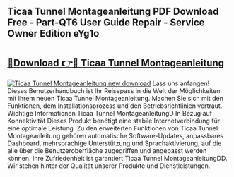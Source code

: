 ## Ticaa Tunnel Montageanleitung PDF Download Free - Part-QT6 User Guide Repair - Service Owner Edition eYg1o

# <h2><a href="http://df7k0wf.blite.top/?on=Ticaa+Tunnel+Montageanleitung">🔗Download 👉🔴 Ticaa Tunnel Montageanleitung</a></h2>

[![Ticaa Tunnel Montageanleitung new download](https://i.imgur.com/lujVjoI.png)](http://df7k0wf.blite.top/?on=Ticaa+Tunnel+Montageanleitung)
Lass uns anfangen! Dieses Benutzerhandbuch ist Ihr Reisepass in die Welt der Möglichkeiten mit Ihrem neuen Ticaa Tunnel Montageanleitung. Machen Sie sich mit den Funktionen, dem Installationsprozess und den Betriebsrichtlinien vertraut. Wichtige Informationen Ticaa Tunnel MontageanleitungD In Bezug auf Konnektivität Dieses Produkt benötigt eine stabile Internetverbindung für eine optimale Leistung. Zu den erweiterten Funktionen von Ticaa Tunnel Montageanleitung gehören automatische Software-Updates, anpassbares Dashboard, mehrsprachige Unterstützung und Sprachaktivierung, auf die alle über die Benutzeroberfläche zugegriffen und angepasst werden können. Ihre Zufriedenheit ist garantiert Ticaa Tunnel MontageanleitungDD. Wir stehen hinter der Qualität unserer Produkte und Dienstleistungen.
